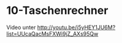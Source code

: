 10-Taschenrechner
=================

Video unter http://youtu.be/i5yHEY1JU6M?list=UUcaQacMsFXWi9jZ_AXs95Qw
